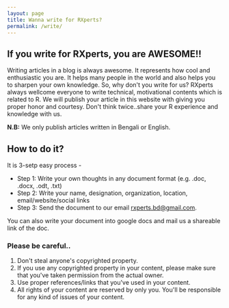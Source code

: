 ```yaml
---
layout: page
title: Wanna write for RXperts?
permalink: /write/
---
```


## If you write for RXperts, you are AWESOME!!
Writing articles in a blog is always awesome. It represents how cool and enthusiastic you are. It helps many people in the world and also helps you to sharpen your own knowledge. So, why don't you write for us? RXperts always wellcome everyone to write technical, motivational contents which is related to R. We will publish your article in this website with giving you proper honor and courtesy. Don't think twice..share your R experience and knowledge with us.

**N.B:** We only publish articles written in Bengali or English.

## How to do it?
It is 3-setp easy process - 
* Step 1: Write your own thoughts in any document format (e.g. .doc, .docx, .odt, .txt)
* Step 2: Write your name, designation, organization, location, email/website/social links
* Step 3: Send the document to our email [rxperts.bd@gmail.com].

You can also write your document into google docs and mail us a shareable link of the doc.

### Please be careful..
1. Don't steal anyone's copyrighted property.
2. If you use any copyrighted property in your content, please make sure that you've taken permission from the actual owner.
3. Use proper references/links that you've used in your content.
4. All rights of your content are reserved by only you. You'll be responsible for any kind of issues of your content.

[rxperts.bd@gmail.com]: mailto:rxperts.bd@gmail.com